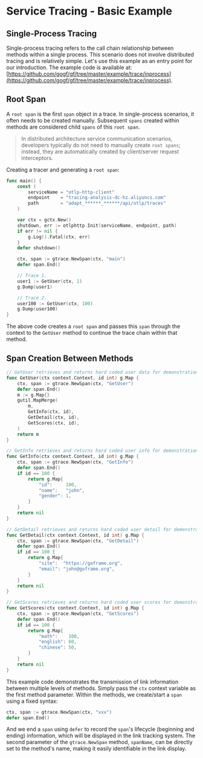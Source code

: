 # Service Tracing - Basic Example

## Single-Process Tracing

Single-process tracing refers to the call chain relationship between methods within a single process. This scenario does not involve distributed tracing and is relatively simple. Let's use this example as an entry point for our introduction. The example code is available at: [https://github.com/gogf/gf/tree/master/example/trace/inprocess](https://github.com/gogf/gf/tree/master/example/trace/inprocess).

## Root Span

A `root span` is the first `span` object in a trace. In single-process scenarios, it often needs to be created manually. Subsequent `spans` created within methods are considered child `spans` of this `root span`.

> In distributed architecture service communication scenarios, developers typically do not need to manually create `root spans`; instead, they are automatically created by client/server request interceptors.

Creating a tracer and generating a `root span`:

```go
func main() {
    const (
        serviceName = "otlp-http-client"
        endpoint    = "tracing-analysis-dc-hz.aliyuncs.com"
        path        = "adapt_******_******/api/otlp/traces"
    )

    var ctx = gctx.New()
    shutdown, err := otlphttp.Init(serviceName, endpoint, path)
    if err != nil {
        g.Log().Fatal(ctx, err)
    }
    defer shutdown()

    ctx, span := gtrace.NewSpan(ctx, "main")
    defer span.End()

    // Trace 1.
    user1 := GetUser(ctx, 1)
    g.Dump(user1)

    // Trace 2.
    user100 := GetUser(ctx, 100)
    g.Dump(user100)
}
```

The above code creates a `root span` and passes this `span` through the context to the `GetUser` method to continue the trace chain within that method.

## Span Creation Between Methods

```go
// GetUser retrieves and returns hard coded user data for demonstration.
func GetUser(ctx context.Context, id int) g.Map {
    ctx, span := gtrace.NewSpan(ctx, "GetUser")
    defer span.End()
    m := g.Map{}
    gutil.MapMerge(
        m,
        GetInfo(ctx, id),
        GetDetail(ctx, id),
        GetScores(ctx, id),
    )
    return m
}

// GetInfo retrieves and returns hard coded user info for demonstration.
func GetInfo(ctx context.Context, id int) g.Map {
    ctx, span := gtrace.NewSpan(ctx, "GetInfo")
    defer span.End()
    if id == 100 {
        return g.Map{
            "id":     100,
            "name":   "john",
            "gender": 1,
        }
    }
    return nil
}

// GetDetail retrieves and returns hard coded user detail for demonstration.
func GetDetail(ctx context.Context, id int) g.Map {
    ctx, span := gtrace.NewSpan(ctx, "GetDetail")
    defer span.End()
    if id == 100 {
        return g.Map{
            "site":  "https://goframe.org", 
            "email": "john@goframe.org",
        }
    }
    return nil
}

// GetScores retrieves and returns hard coded user scores for demonstration.
func GetScores(ctx context.Context, id int) g.Map {
    ctx, span := gtrace.NewSpan(ctx, "GetScores")
    defer span.End()
    if id == 100 {
        return g.Map{
            "math":    100,
            "english": 60,
            "chinese": 50,
        }
    }
    return nil
}
```

This example code demonstrates the transmission of link information between multiple levels of methods. Simply pass the `ctx` context variable as the first method parameter. Within the methods, we create/start a `span` using a fixed syntax:

```go
ctx, span := gtrace.NewSpan(ctx, "xxx")
defer span.End()
```

And we end a `span` using `defer` to record the `span`'s lifecycle (beginning and ending) information, which will be displayed in the link tracking system. The second parameter of the `gtrace.NewSpan` method, `spanName`, can be directly set to the method's name, making it easily identifiable in the link display.
